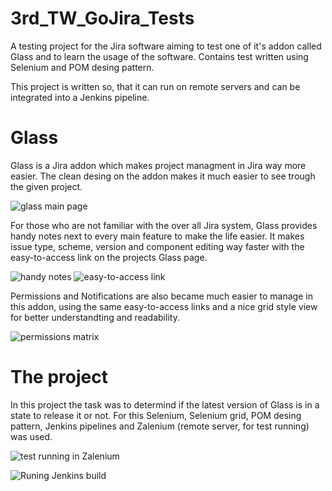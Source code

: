 # 3rd_TW_GoJira_Tests

A testing project for the Jira software aiming to test one of it's addon called Glass and to learn the usage of the software.
Contains test written using Selenium and POM desing pattern.

This project is written so, that it can run on remote servers and can be integrated into a Jenkins pipeline.

# Glass

Glass is a Jira addon which makes project managment in Jira way more easier. The clean desing on the addon makes it much easier to see trough the given project.

![glass main page](https://i.imgur.com/a8nNhQB.png)

For those who are not familiar with the over all Jira system, Glass provides handy notes next to every main feature to make the life easier. It makes issue type, scheme, version
and component editing way faster with the easy-to-access link on the projects Glass page.

![handy notes](https://i.imgur.com/RR5JDJd.png)
![easy-to-access link](https://i.imgur.com/j2IseZh.png)


Permissions and Notifications are also became much easier to manage in this addon, using the same easy-to-access links and a nice grid style view for better understandting
and readability.

![permissions matrix](https://i.imgur.com/Km3wfoN.png)


# The project

In this project the task was to determind if the latest version of Glass is in a state to release it or not. For this Selenium, Selenium grid, POM desing pattern, Jenkins pipelines and Zalenium (remote server, for test running) was used.

![test running in Zalenium](https://i.imgur.com/NqKBfpS.png)



![Runing Jenkins build](https://i.imgur.com/2ecTvLr.png)

